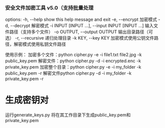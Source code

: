 ### 安全文件加密工具 v5.0（支持批量处理

options:
  -h, --help            show this help message and exit
  -e, --encrypt         加密模式
  -d, --decrypt         解密模式
  -i INPUT [INPUT ...], --input INPUT [INPUT ...]
                        输入文件路径（支持多个文件）
  -o OUTPUT, --output OUTPUT
                        输出目录路径（可选）
  -r, --recursive       递归处理目录
  -k KEY, --key KEY     加密模式使用公钥文件路径，解密模式使用私钥文件路径

使用示例： 加密多个文件：python cipher.py -e -i file1.txt file2.jpg -k public_key.pem 解密文件：python cipher.py -d -i encrypted.enc -k
private_key.pem
           加密整个目录：python cipher.py -e -i my_folder -k public_key.pem -r 解密文件python cipher.py -d -i my_folder -k private_key.pem -r

# 生成密钥对
运行generate_keys.py  将在其工作目录下生成public_key.pem和private_key.pem
